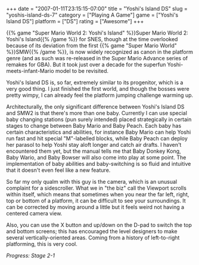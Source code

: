 +++
date = "2007-01-11T23:15:15-07:00"
title = "Yoshi's Island DS"
slug = "yoshis-island-ds-7"
category = ["Playing A Game"]
game = ["Yoshi's Island DS"]
platform = ["DS"]
rating = ["Awesome"]
+++

{{% game "Super Mario World 2: Yoshi's Island" %}}Super Mario World 2: Yoshi's Island{{% /game %}} for SNES, though at the time overlooked because of its deviation from the first {{% game "Super Mario World" %}}SMW{{% /game %}}, is now widely recognized as canon in the platform genre (and as such was re-released in the Super Mario Advance series of remakes for GBA).  But it took just over a decade for the superfun Yoshi-meets-infant-Mario model to be revisited.

Yoshi's Island DS is, so far, extremely similar to its progenitor, which is a very good thing.  I just finished the first world, and though the bosses were pretty wimpy, I can already feel the platform jumping challenge warming up.

Architecturally, the only significant difference between Yoshi's Island DS and SMW2 is that there's more than one baby.  Currently I can use special baby changing stations (pun surely intended) placed strategically in certain stages to change between Baby Mario and Baby Peach.  Each baby has certain characteristics and abilities, for instance Baby Mario can help Yoshi run fast and hit special "M"-labelled blocks, while Baby Peach can deploy her parasol to help Yoshi stay aloft longer and catch air drafts.  I haven't encountered them yet, but the manual tells me that Baby Donkey Kong, Baby Wario, and Baby Bowser will also come into play at some point.  The implementation of baby abilities and baby-switching is so fluid and intuitive that it doesn't even feel like a new feature.

So far my only qualm with this guy is the camera, which is an unusual complaint for a sidescroller.  What we in "the biz" call the Viewport scrolls within itself, which means that sometimes when you near the far left, right, top or bottom of a platform, it can be difficult to see your surroundings.  It can be corrected by moving around a little but it feels weird not having a centered camera view.

Also, you can use the X button and up/down on the D-pad to switch the top and bottom screens; this has encouraged the level designers to make several vertically-oriented areas.  Coming from a history of left-to-right platforming, this is very cool.

<i>Progress: Stage 2-1</i>